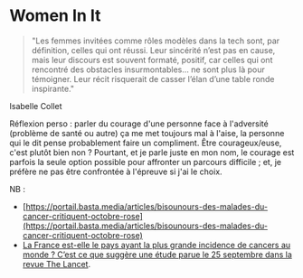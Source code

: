 # Women In It

> "Les femmes invitées comme rôles modèles dans la tech sont, par définition, celles qui ont réussi. Leur sincérité n’est pas en cause, mais leur discours est souvent formaté, positif, car celles qui ont rencontré des obstacles insurmontables… ne sont plus là pour témoigner. Leur récit risquerait de casser l’élan d’une table ronde inspirante."

Isabelle Collet

Réflexion perso : parler du courage d'une personne face à l'adversité (problème de santé ou autre) ça me met toujours mal à l'aise, la personne qui le dit pense probablement faire un compliment.
Être courageux/euse, c'est plutôt bien non ?
Pourtant, et je parle juste en mon nom, le courage est parfois la seule option possible pour affronter un parcours difficile ; et, je préfère ne pas être confrontée à l'épreuve si j'ai le choix.

NB : 
- [https://portail.basta.media/articles/bisounours-des-malades-du-cancer-critiquent-octobre-rose](https://portail.basta.media/articles/bisounours-des-malades-du-cancer-critiquent-octobre-rose)
- [La France est-elle le pays ayant la plus grande incidence de cancers au monde ? C’est ce que suggère une étude parue le 25 septembre dans la revue The Lancet](https://www.lemonde.fr/planete/article/2025/10/10/cancer-pourquoi-la-france-fait-partie-des-pays-les-plus-touches-au-monde_6645641_3244.html).

